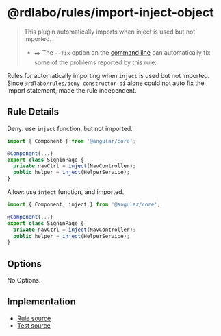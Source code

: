 # @rdlabo/rules/import-inject-object

> This plugin automatically imports when inject is used but not imported.
>
> - ✒️ The `--fix` option on the [command line](https://eslint.org/docs/user-guide/command-line-interface#fixing-problems) can automatically fix some of the problems reported by this rule.

Rules for automatically importing when `inject` is used but not imported. Since `@rdlabo/rules/deny-constructor-di` alone could not auto fix the import statement, made the rule independent.

## Rule Details

Deny: use `inject` function, but not imported.

```ts
import { Component } from '@angular/core';

@Component(...)
export class SigninPage {
  private navCtrl = inject(NavController);
  public helper = inject(HelperService);
}
```

Allow: use `inject` function, and imported.

```ts
import { Component, inject } from '@angular/core';

@Component(...)
export class SigninPage {
  private navCtrl = inject(NavController);
  public helper = inject(HelperService);
}
```

## Options

No Options.

## Implementation

- [Rule source](../../src/rules/import-inject-object.ts)
- [Test source](../../tests/rules/import-inject-object.ts)
